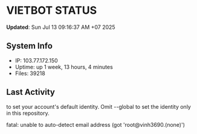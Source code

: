 # VIETBOT STATUS
**Updated**: Sun Jul 13 09:16:37 AM +07 2025

## System Info
- IP: 103.77.172.150
- Uptime: up 1 week, 13 hours, 4 minutes
- Files: 39218

## Last Activity

to set your account's default identity.
Omit --global to set the identity only in this repository.

fatal: unable to auto-detect email address (got 'root@vinh3690.(none)')
